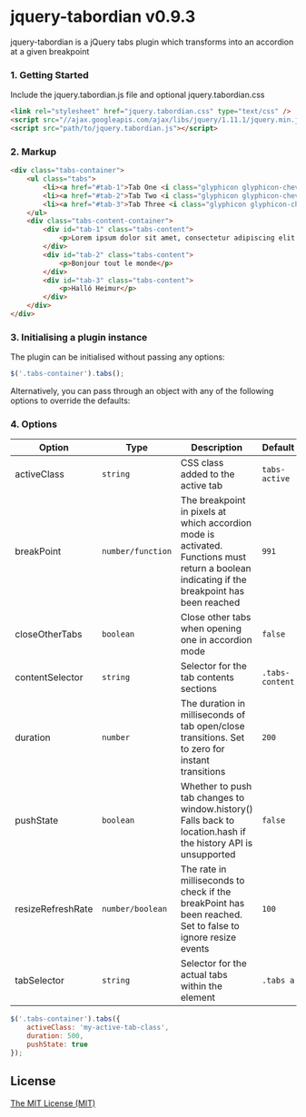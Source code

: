 # jquery-tabordian v0.9.3

jquery-tabordian is a jQuery tabs plugin which transforms into an accordion at a given breakpoint

### 1. Getting Started
Include the jquery.tabordian.js file and optional jquery.tabordian.css

```html
<link rel="stylesheet" href="jquery.tabordian.css" type="text/css" />
<script src="//ajax.googleapis.com/ajax/libs/jquery/1.11.1/jquery.min.js"></script> // Only needed if jQuery isn't already loaded on the site
<script src="path/to/jquery.tabordian.js"></script>
```

### 2. Markup

```html
<div class="tabs-container">
	<ul class="tabs">
		<li><a href="#tab-1">Tab One <i class="glyphicon glyphicon-chevron-right hidden-desk pull-right"></i></a></li>
		<li><a href="#tab-2">Tab Two <i class="glyphicon glyphicon-chevron-right hidden-desk pull-right"></i></a></li>
		<li><a href="#tab-3">Tab Three <i class="glyphicon glyphicon-chevron-right hidden-desk pull-right"></i></a></li>
	</ul>
	<div class="tabs-content-container">
		<div id="tab-1" class="tabs-content">
			<p>Lorem ipsum dolor sit amet, consectetur adipiscing elit. Nulla sed molestie eros. Nam eget egestas urna. Curabitur nulla nisi, viverra vel bibendum vitae, fermentum vitae turpis. Duis vestibulum nisl a augue mollis, vitae imperdiet mi lacinia. Maecenas auctor dolor pellentesque sem facilisis venenatis. Class aptent taciti sociosqu ad litora torquent per conubia nostra, per inceptos himenaeos. Cras in sodales metus, vitae aliquet nibh. Maecenas porta facilisis orci vel blandit. Sed ut volutpat felis. Aliquam iaculis in felis id dictum. Mauris auctor ipsum id euismod sagittis. Cras ligula augue, tempus in vestibulum et, tincidunt vel mauris. Donec luctus dui sodales velit tempor tempor. Nullam auctor ut metus in vestibulum. Integer efficitur semper nulla ac venenatis. Aliquam interdum iaculis ante ut sagittis.</p>
		</div>
		<div id="tab-2" class="tabs-content">
			<p>Bonjour tout le monde</p>
		</div>
		<div id="tab-3" class="tabs-content">
			<p>Halló Heimur</p>
		</div>
	</div>
</div>
```

### 3. Initialising a plugin instance

The plugin can be initialised without passing any options:

```js
$('.tabs-container').tabs();
```

Alternatively, you can pass through an object with any of the following options to override the defaults:

### 4. Options

| Option            | Type              | Description                                                                                                                                   | Default         |
| ----------------- | ----------------- | --------------------------------------------------------------------------------------------------------------------------------------------- | --------------- |
| activeClass       | `string`          | CSS class added to the active tab                                                                                                             | `tabs-active`   |
| breakPoint        | `number/function` | The breakpoint in pixels at which accordion mode is activated.  Functions must return a boolean indicating if the breakpoint has been reached | `991`           |
| closeOtherTabs    | `boolean`         | Close other tabs when opening one in accordion mode                                                                                           | `false`         |
| contentSelector   | `string`          | Selector for the tab contents sections                                                                                                        | `.tabs-content` |
| duration          | `number`          | The duration in milliseconds of tab open/close transitions. Set to zero for instant transitions                                               | `200`           |
| pushState         | `boolean`         | Whether to push tab changes to window.history() Falls back to location.hash if the history API is unsupported                                 | `false`         |
| resizeRefreshRate | `number/boolean`  | The rate in milliseconds to check if the breakPoint has been reached.  Set to false to ignore resize events                                   | `100`           |
| tabSelector       | `string`          | Selector for the actual tabs within the element                                                                                               | `.tabs a`       |

```js
$('.tabs-container').tabs({
	activeClass: 'my-active-tab-class',
	duration: 500,
	pushState: true
});
```

License
------------
[The MIT License (MIT)](http://opensource.org/licenses/mit-license.php)